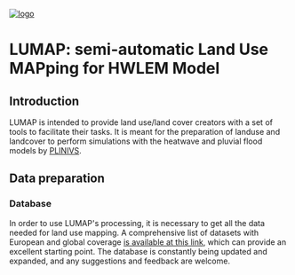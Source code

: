 [![logo](https://i.postimg.cc/kgK7PCwT/Frame-51.png)](https://postimg.cc/rDVB5vB4)
# LUMAP: semi-automatic Land Use MAPping for HWLEM Model
## Introduction
LUMAP is intended to provide land use/land cover creators with a set of tools to facilitate their tasks. It is meant for the preparation of landuse and landcover to perform simulations with the heatwave and pluvial flood models by [PLINIVS](http://plinivs.it/home/).

## Data preparation
### Database
In order to use LUMAP's processing, it is necessary to get all the data needed for land use mapping.
A comprehensive list of datasets with European and global coverage [is available at this link](https://docs.google.com/spreadsheets/d/1x3dQlRSy_SqumFkzOOL34jFV_FpbkwlAoGrK3ELR8Ak/edit?usp=sharing), which can provide an excellent starting point.
The database is constantly being updated and expanded, and any suggestions and feedback are welcome.
